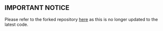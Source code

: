 ## IMPORTANT NOTICE

Please refer to the forked repository [here](https://github.com/codewizardshq/CWHQ-Discourse-Bot) as this is no longer updated to the latest code.
